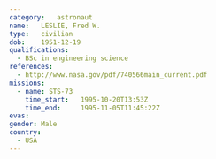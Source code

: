 ```yaml
---
category:	astronaut
name:	LESLIE, Fred W.
type:	civilian
dob:	1951-12-19
qualifications:
  - BSc in engineering science
references:
  - http://www.nasa.gov/pdf/740566main_current.pdf
missions:
  - name: STS-73
    time_start:   1995-10-20T13:53Z
    time_end:     1995-11-05T11:45:22Z
evas:
gender:	Male
country:
  - USA
---
```

